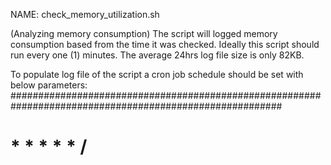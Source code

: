NAME:  check_memory_utilization.sh 

(Analyzing memory consumption)
The script will logged memory consumption based from the time it was checked. Ideally this script should run every one (1) minutes. The average 24hrs log file size is only 82KB.

To populate log file of the script a cron job schedule should be set with below parameters:
#########################################################################################################
#   * * * * * /<SCRIPT FOLDER>/check_memory_utilization.sh                                              #
#########################################################################################################


Comparing the output: Relevant fields from /proc/meminfo to match them against the output of free -k:
#########################################################################################
#  $ grep -E "MemTotal|MemFree|Buffers|Cached|SwapTotal|SwapFree" /proc/meminfo         #
#  MemTotal:        3838776 kB                                                          #
#  MemFree:          163304 kB                                                          #
#  Buffers:          188476 kB                                                          #
#  Cached:          2934552 kB                                                          #
#  SwapCached:            0 kB                                                          #
#  SwapTotal:             0 kB                                                          #
#  SwapFree:              0 kB                                                          #
#########################################################################################
#  $free -k                                                                             #
#               total       used       free     shared    buffers     cached            #
#  Mem:       3838776    3675472     163304      39936     188476    2934552            #
#  -/+ buffers/cache:     552444    3286332                                             #
#  Swap:            0          0          0                                             #
#########################################################################################


Matching output of free -k to /proc/meminfo


The following table shows how to get the free output matched to the /proc/meminfo fields.
#####################################################################################################################
# free output						    #	coresponding /proc/meminfo fields                   #
#####################################################################################################################
# Mem: total						    #	MemTotal                                            #
# Mem: used						    #	MemTotal - MemFree                                  #
# Mem: free						    #	MemFree                                             #
# Mem: shared (can be ignored nowadays. It has no meaning.) #	N/A                                                 #
# Mem: buffers						    #	Buffers                                             #
# Mem: cached	                                            #   Cached                                              #
# -/+ buffers/cache: used	                            #   MemTotal - (MemFree + Buffers + Cached)             #
# -/+ buffers/cache: free	                            #   MemFree + Buffers + Cached                          #
# Swap: total	                                            #   SwapTotal                                           #
# Swap: used	                                            #   SwapTotal - SwapFree                                #
# Swap: free	                                            #   SwapFree                                            #
#####################################################################################################################
